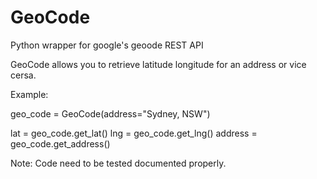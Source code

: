 GeoCode
=======

Python wrapper for google's geoode REST API

GeoCode allows you to retrieve latitude longitude for an address or vice cersa.

Example:

geo_code = GeoCode(address="Sydney, NSW")

lat = geo_code.get_lat()
lng = geo_code.get_lng()
address = geo_code.get_address()

Note:
  Code need to be tested documented properly.
  
